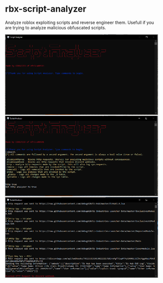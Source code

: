 # rbx-script-analyzer
Analyze roblox exploiting scripts and reverse engineer them. Usefull if you are trying to analyze malicious obfuscated scripts.

![](./Images/1.PNG)
![](./Images/2.PNG)
![](./Images/3.PNG)
